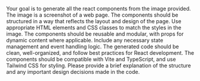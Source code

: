 Your goal is to generate all the react components from the image provided.
The image is a screenshot of a web page. The components should be structured in a way that reflects the layout and design of the page. Use appropriate HTML elements and CSS classes to match the styles in the image. The components should be reusable and modular, with props for dynamic content where applicable. Include any necessary state management and event handling logic. The generated code should be clean, well-organized, and follow best practices for React development.
The components should be compatible with Vite and TypeScript, and use Tailwind CSS for styling. Please provide a brief explanation of the structure and any important design decisions made in the code.